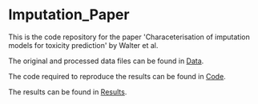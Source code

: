 # Imputation_Paper

This is the code repository for the paper 'Characeterisation of imputation models for toxicity prediction' by Walter et al.

The original and processed data files can be found in [Data](Data).

The code required to reproduce the results can be found in [Code](Code).

The results can be found in [Results](Results).
